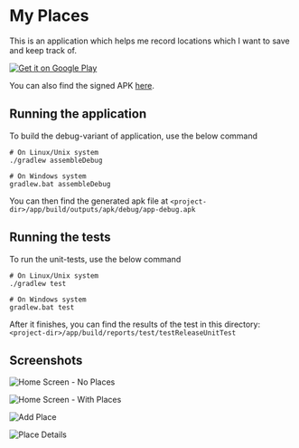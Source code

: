 # My Places

This is an application which helps me record locations which I want to save and keep track of.

[![Get it on Google Play](https://play.google.com/intl/en_us/badges/static/images/badges/en_badge_web_generic.png)](https://play.google.com/store/apps/details?id=com.varunbarad.myplaces)

You can also find the signed APK [here](https://github.com/VarunBarad/my-places-android/raw/master/release/My%20Places.apk).

## Running the application

To build the debug-variant of application, use the below command

```shell
# On Linux/Unix system
./gradlew assembleDebug

# On Windows system
gradlew.bat assembleDebug
```

You can then find the generated apk file at `<project-dir>/app/build/outputs/apk/debug/app-debug.apk`

## Running the tests

To run the unit-tests, use the below command

```shell
# On Linux/Unix system
./gradlew test

# On Windows system
gradlew.bat test
```

After it finishes, you can find the results of the test in this directory: `<project-dir>/app/build/reports/test/testReleaseUnitTest`

## Screenshots

![Home Screen - No Places](https://raw.githubusercontent.com/VarunBarad/my-places-android/master/screenshots/01%20No%20Saved%20Places.png)

![Home Screen - With Places](https://raw.githubusercontent.com/VarunBarad/my-places-android/master/screenshots/04%20Saved%20Places%20List.png)

![Add Place](https://raw.githubusercontent.com/VarunBarad/my-places-android/master/screenshots/02%20Add%20Place.png)

![Place Details](https://raw.githubusercontent.com/VarunBarad/my-places-android/master/screenshots/03%20Place%20Details.png)
